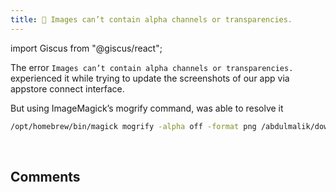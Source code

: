```yaml
---
title: 📝 Images can’t contain alpha channels or transparencies.
---
```

import Giscus from "@giscus/react";

The error ``Images can’t contain alpha channels or transparencies.`` experienced it while trying to update the screenshots of our app via appstore connect interface.

But using ImageMagick’s mogrify command, was able to resolve it

```bash
/opt/homebrew/bin/magick mogrify -alpha off -format png /abdulmalik/downloads/ios/*.png
```

<br/>
<h2>Comments</h2>
<Giscus
id="comments"
repo="saintmalik/blog.saintmalik.me"
repoId="MDEwOlJlcG9zaXRvcnkzOTE0MzQyOTI="
category="General"
categoryId="DIC_kwDOF1TQNM4CQ8lN"
mapping="title"
term="Comments"
reactionsEnabled="1"
emitMetadata="0"
inputPosition="top"
theme="preferred_color_scheme"
lang="en"
loading="lazy"
crossorigin="anonymous"
    />